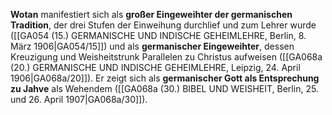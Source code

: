
**Wotan** manifestiert sich als **großer Eingeweihter der germanischen Tradition**, der drei Stufen der Einweihung durchlief und zum Lehrer wurde ([[GA054 (15.) GERMANISCHE UND INDISCHE GEHEIMLEHRE, Berlin, 8. März 1906|GA054/15]]) und als **germanischer Eingeweihter**, dessen Kreuzigung und Weisheitstrunk Parallelen zu Christus aufweisen ([[GA068a (20.) GERMANISCHE UND INDISCHE GEHEIMLEHRE, Leipzig, 24. April 1906|GA068a/20]]). Er zeigt sich als **germanischer Gott als Entsprechung zu Jahve** als Wehendem ([[GA068a (30.) BIBEL UND WEISHEIT, Berlin, 25. und 26. April 1907|GA068a/30]]).
